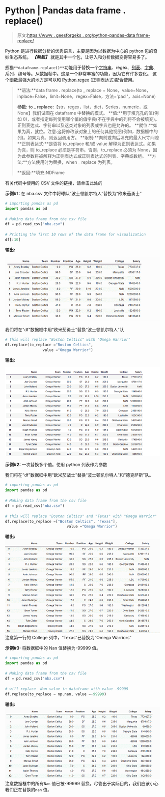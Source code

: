 # Python | Pandas data frame . replace()

> 原文:[https://www . geesforgeks . org/python-pandas-data frame-replace/](https://www.geeksforgeeks.org/python-pandas-dataframe-replace/)

Python 是进行数据分析的优秀语言，主要是因为以数据为中心的 python 包的奇妙生态系统。 ***【熊猫】*** 就是其中一个包，让导入和分析数据变得容易多了。

熊猫`**dataframe.replace()**`功能用于替换一个[字符串](https://www.geeksforgeeks.org/python-strings/)、regex、[列表](https://www.geeksforgeeks.org/python-list/)、[字典](https://www.geeksforgeeks.org/python-dictionary/)、系列、编号等。从数据帧中。这是一个非常丰富的功能，因为它有许多变化。
这个函数最强大的地方是可以和 [Python regex](https://www.geeksforgeeks.org/regular-expression-python-examples-set-1/) (正则表达式)配合使用。

> **语法:**data frame . replace(to _ replace = None，value=None，inplace=False，limit=None，regex=False，方法='pad '，axis=None)
> 
> **参数:**
> **to _ replace:**【str，regex，list，dict，Series，numeric，或 None】我们试图在 dataframe 中替换的模式。
> **值:**用于填充孔的值(例如 0)，或者指定每列使用哪个值的值字典(不在字典中的列将不会被填充)。正则表达式、字符串以及这类对象的列表或字典也是允许的。
> **就位:**如果为真，就位。注意:这将修改该对象上的任何其他视图(例如，数据框中的列)。如果为真，则返回调用方。
> **限制:**向前或向后填充的最大尺寸间隙
> **正则表达式:**是否将 to_replace 和/或 value 解释为正则表达式。如果为真，则 to_replace 必须是字符串。否则，to_replace 必须为 None，因为此参数将被解释为正则表达式或正则表达式的列表、字典或数组。
> **方法:**方法使用时为替换，when _ replace 为列表。
> 
> **返回:**填充:NDFrame

有关代码中使用的 CSV 文件的链接，请单击此处的

**示例#1:** 在 nba.csv 文件中将球队“波士顿凯尔特人”替换为“欧米茄勇士”

```py
# importing pandas as pd
import pandas as pd

# Making data frame from the csv file
df = pd.read_csv("nba.csv")

# Printing the first 10 rows of the data frame for visualization
df[:10]
```

**输出:**

![](img/836ed1d13f8962a28804f881cfca5a18.png)

我们将在“df”数据框中用“欧米茄勇士”替换“波士顿凯尔特人”队

```py
# this will replace "Boston Celtics" with "Omega Warrior"
df.replace(to_replace ="Boston Celtics",
                 value ="Omega Warrior")
```

**输出:**

![](img/af7775779e357b473f3a77f68bea2d89.png)

**示例#2:** 一次替换多个值。使用 python 列表作为参数

我们将在“df”数据框中用“欧米茄战士”替换“波士顿凯尔特人”和“德克萨斯”队。

```py
# importing pandas as pd
import pandas as pd

# Making data frame from the csv file
df = pd.read_csv("nba.csv")

# this will replace "Boston Celtics" and "Texas" with "Omega Warrior"
df.replace(to_replace =["Boston Celtics", "Texas"], 
                            value ="Omega Warrior")
```

**输出:**
![](img/83d0bf29c51f179afc18e23b143b5d98.png)
注意第一行的 College 列中，“Texas”已替换为“Omega Warriors”

**示例#3:** 将数据框中的 Nan 值替换为-99999 值。

```py
# importing pandas as pd
import pandas as pd

# Making data frame from the csv file
df = pd.read_csv("nba.csv")

# will replace  Nan value in dataframe with value -99999 
df.replace(to_replace = np.nan, value =-99999)
```

**输出:**
![](img/f6706980b586f3514acd07fd0c49ff02.png)
注意数据框中的所有`Nan` 值已被-99999 替换。尽管出于实际目的，我们应该小心我们正在替换的`nan` 值。